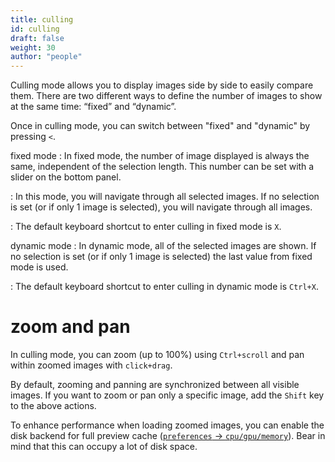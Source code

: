 ```yaml
---
title: culling
id: culling
draft: false
weight: 30
author: "people"
---
```


Culling mode allows you to display images side by side to easily compare them. There are two different ways to define the number of images to show at the same time: “fixed” and “dynamic”.

Once in culling mode, you can switch between "fixed" and "dynamic" by pressing `<`.

fixed mode
: In fixed mode, the number of image displayed is always the same, independent of the selection length. This number can be set with a slider on the bottom panel.

: In this mode, you will navigate through all selected images. If no selection is set (or if only 1 image is selected), you will navigate through all images.

: The default keyboard shortcut to enter culling in fixed mode is `X`.

dynamic mode
: In dynamic mode, all of the selected images are shown. If no selection is set (or if only 1 image is selected) the last value from fixed mode is used.

: The default keyboard shortcut to enter culling in dynamic mode is `Ctrl+X`.

# zoom and pan

In culling mode, you can zoom (up to 100%) using `Ctrl+scroll` and pan within zoomed images with `click+drag`.

By default, zooming and panning are synchronized between all visible images. If you want to zoom or pan only a specific image, add the `Shift` key to the above actions.

To enhance performance when loading zoomed images, you can enable the disk backend for full preview cache ([`preferences` -> `cpu/gpu/memory`](../../preferences-settings/cpu-gpu-memory.md)). Bear in mind that this can occupy a lot of disk space.
